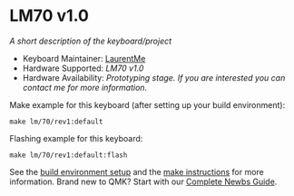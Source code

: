 # LM70 v1.0

<!--![rev1](imgur.com image replace me!)-->

*A short description of the keyboard/project*

* Keyboard Maintainer: [LaurentMe](https://github.com/LaurentMe)
* Hardware Supported: *LM70 v1.0*
* Hardware Availability: *Prototyping stage. If you are interested you can contact me for more information.*

Make example for this keyboard (after setting up your build environment):

    make lm/70/rev1:default

Flashing example for this keyboard:

    make lm/70/rev1:default:flash

See the [build environment setup](https://docs.qmk.fm/#/getting_started_build_tools) and the [make instructions](https://docs.qmk.fm/#/getting_started_make_guide) for more information. Brand new to QMK? Start with our [Complete Newbs Guide](https://docs.qmk.fm/#/newbs).
